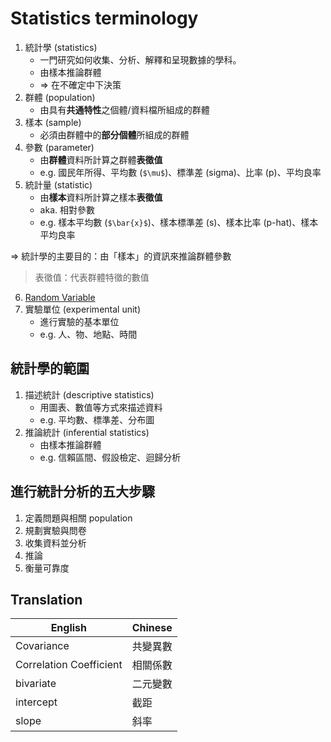 # Statistics terminology

1. 統計學 (statistics) 
    - 一門研究如何收集、分析、解釋和呈現數據的學科。
    - 由樣本推論群體
    - => 在不確定中下決策
2. 群體 (population)
    - 由具有**共通特性**之個體/資料檔所組成的群體
3. 樣本 (sample)
    - 必須由群體中的**部分個體**所組成的群體
4. 參數 (parameter)
    - 由**群體**資料所計算之群體**表徵值**
    - e.g. 國民年所得、平均數 (`$\mu$`)、標準差 (sigma)、比率 (p)、平均良率
5. 統計量 (statistic)
    - 由**樣本**資料所計算之樣本**表徵值**
    - aka. 相對參數
    - e.g. 樣本平均數 (`$\bar{x}$`)、樣本標準差 (s)、樣本比率 (p-hat)、樣本平均良率

=> 統計學的主要目的：由「樣本」的資訊來推論群體參數

> 表徵值：代表群體特徵的數值

6. [Random Variable](random_variable.md)
7. 實驗單位 (experimental unit)
    - 進行實驗的基本單位
    - e.g. 人、物、地點、時間

## 統計學的範圍

1. 描述統計 (descriptive statistics)
    - 用圖表、數值等方式來描述資料
    - e.g. 平均數、標準差、分布圖
2. 推論統計 (inferential statistics)
    - 由樣本推論群體
    - e.g. 信賴區間、假設檢定、迴歸分析

## 進行統計分析的五大步驟

1. 定義問題與相關 population
2. 規劃實驗與問卷
3. 收集資料並分析
4. 推論
5. 衡量可靠度

## Translation

| English | Chinese |
| ------- | ------- |
| Covariance | 共變異數 |
| Correlation Coefficient | 相關係數 |
| bivariate | 二元變數 |
| intercept | 截距 |
| slope | 斜率 |
